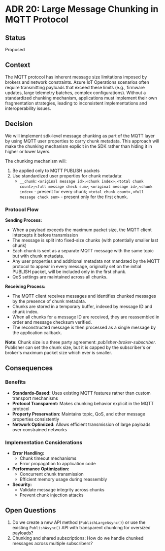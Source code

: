 ﻿# ADR 20: Large Message Chunking in MQTT Protocol

## Status
Proposed

## Context
The MQTT protocol has inherent message size limitations imposed by brokers and network constraints. Azure IoT Operations scenarios often require transmitting payloads that exceed these limits (e.g., firmware updates, large telemetry batches, complex configurations). Without a standardized chunking mechanism, applications must implement their own fragmentation strategies, leading to inconsistent implementations and interoperability issues.

## Decision
We will implement sdk-level message chunking as part of the MQTT layer by using MQTT user properties to carry chunk metadata. This approach will make the chunking mechanism explicit in the SDK rather than hiding it in higher or lower layers.

The chunking mechanism will:
1. Be applied only to MQTT PUBLISH packets
2. Use standardized user properties for chunk metadata:
   - `__chunk`: `<original message id>;<chunk index>;<total chunk count>;<full message check sum>`; `<original message id>,<chunk index>` - present for every chunk; `<total chunk count>,<full message check sum>` - present only for the first chunk.

### Protocol Flow
**Sending Process:**
- When a payload exceeds the maximum packet size, the MQTT client intercepts it before transmission
- The message is split into fixed-size chunks (with potentially smaller last chunk)
- Each chunk is sent as a separate MQTT message with the same topic but with chunk metadata.
- Any user properties and additional metadata not mandated by the MQTT protocol to appear in every message, originally set on the initial PUBLISH packet, will be included only in the first chunk.
- QoS settings are maintained across all chunks.

**Receiving Process:**
   - The MQTT client receives messages and identifies chunked messages by the presence of chunk metadata.
   - Chunks are stored in a temporary buffer, indexed by message ID and chunk index.
   - When all chunks for a message ID are received, they are reassembled in order and message checksum verified.
   - The reconstructed message is then processed as a single message by the application callback.

**Note:**
Chunk size is a three party agreement: *publisher-broker-subscriber*. Publisher can set the chunk size, but it is capped by the subscriber's or broker's maximum packet size which ever is smaller.

## Consequences

### Benefits
- **Standards-Based:** Uses existing MQTT features rather than custom transport mechanisms
- **Protocol Transparent:** Makes chunking behavior explicit in the MQTT protocol
- **Property Preservation:** Maintains topic, QoS, and other message properties consistently
- **Network Optimized:** Allows efficient transmission of large payloads over constrained networks

### Implementation Considerations
- **Error Handling:**
  - Chunk timeout mechanisms
  - Error propagation to application code
- **Performance Optimization:**
  - Concurrent chunk transmission
  - Efficient memory usage during reassembly
- **Security:**
  - Validate message integrity across chunks
  - Prevent chunk injection attacks

## Open Questions
1. Do we create a new API method (`PublishLargeAsync()`) or use the existing `PublishAsync()` API with transparent chunking for oversized payloads?
2. Chunking and shared subscriptions: How do we handle chunked messages across multiple subscribers?
